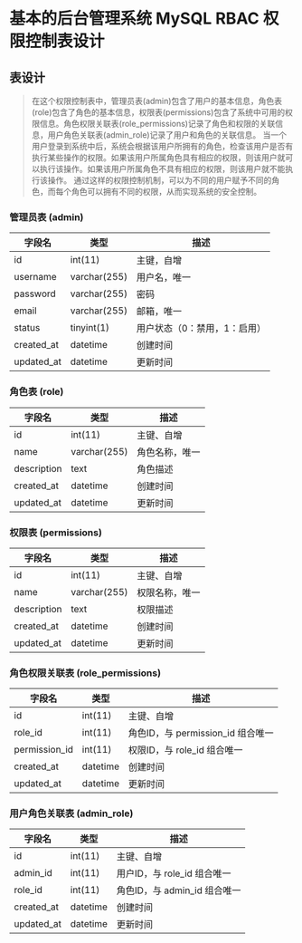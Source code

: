 # 基本的后台管理系统 MySQL RBAC 权限控制表设计

## 表设计

> 在这个权限控制表中，管理员表(admin)包含了用户的基本信息，角色表(role)包含了角色的基本信息，权限表(permissions)包含了系统中可用的权限信息。角色权限关联表(role_permissions)记录了角色和权限的关联信息，用户角色关联表(admin_role)记录了用户和角色的关联信息。
> 当一个用户登录到系统中后，系统会根据该用户所拥有的角色，检查该用户是否有执行某些操作的权限。如果该用户所属角色具有相应的权限，则该用户就可以执行该操作。如果该用户所属角色不具有相应的权限，则该用户就不能执行该操作。
> 通过这样的权限控制机制，可以为不同的用户赋予不同的角色，而每个角色可以拥有不同的权限，从而实现系统的安全控制。

### 管理员表 (admin)

| 字段名     | 类型         | 描述                          |
| ---------- | ------------ | ----------------------------- |
| id         | int(11)      | 主键，自增                    |
| username   | varchar(255) | 用户名，唯一                   |
| password   | varchar(255) | 密码                           |
| email      | varchar(255) | 邮箱，唯一                     |
| status     | tinyint(1)   | 用户状态（0：禁用，1：启用）    |
| created_at | datetime     | 创建时间                      |
| updated_at | datetime     | 更新时间                      |

### 角色表 (role)

| 字段名      | 类型         | 描述             |
| ----------- | ------------ | ---------------- |
| id          | int(11)      | 主键、自增       |
| name        | varchar(255) | 角色名称，唯一    |
| description | text         | 角色描述         |
| created_at  | datetime     | 创建时间         |
| updated_at  | datetime     | 更新时间         |

### 权限表 (permissions)

| 字段名      | 类型         | 描述             |
| ----------- | ------------ | ---------------- |
| id          | int(11)      | 主键、自增       |
| name        | varchar(255) | 权限名称，唯一    |
| description | text         | 权限描述         |
| created_at  | datetime     | 创建时间         |
| updated_at  | datetime     | 更新时间         |

### 角色权限关联表 (role_permissions)

| 字段名        | 类型     | 描述                                 |
| ------------- | -------- | ------------------------------------ |
| id            | int(11)  | 主键、自增                           |
| role_id       | int(11)  | 角色ID，与 permission_id 组合唯一      |
| permission_id | int(11)  | 权限ID，与 role_id 组合唯一          |
| created_at    | datetime | 创建时间                             |
| updated_at    | datetime | 更新时间                             |

### 用户角色关联表 (admin_role)

| 字段名     | 类型     | 描述                           |
| ---------- | -------- | ------------------------------ |
| id         | int(11)  | 主键、自增                     |
| admin_id   | int(11)  | 用户ID，与 role_id 组合唯一      |
| role_id    | int(11)  | 角色ID，与 admin_id 组合唯一      |
| created_at | datetime | 创建时间                       |
| updated_at | datetime | 更新时间                       |
